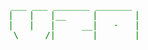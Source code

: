 <div align="center" style="color: green;">
<pre>
___ ___ _______ _______ 
|   |   |__     |       |
|   |   |     __|   -   |
 \_____/|_______|_______|
</pre>
</div>
